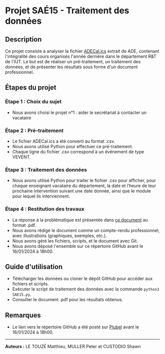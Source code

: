 # Projet SAÉ15 - Traitement des données

## Description

Ce projet consiste à analyser le fichier [ADECal.ics](https://github.com/Skallr2/SAE15-Projet/blob/master/ADECal.ics) extrait de ADE, contenant l'intégralité des cours organisés l'année dernière dans le département R&T de l'IUT. Le but est de réaliser un pré-traitement, un traitement des données, et de présenter les résultats sous forme d'un document professionnel.

## Étapes du projet

### Étape 1 : Choix du sujet

- Nous avons choisi le projet n°1 : aider le secrétariat à contacter un vacataire

### Étape 2 : Pré-traitement

- Le fichier ADECal.ics a été converti au format .csv.
- Nous avons utilisé Python pour effectuer ce pré-traitement.
- Chaque ligne du fichier .csv correspond à un événement de type VEVENT.

### Étape 3 : Traitement des données

- Nous avons utilisé Python pour traiter le fichier .csv pour afficher, pour chaque enseignant vacataire du département, la date et l’heure de leur prochaine intervention suivant une date donnée, ainsi que le module pour lequel ils interviennent.

### Étape 4 : Restitution des travaux

- La réponse à la problématique est présentée dans [ce document](lien) au format .pdf.
- Nous avons rédigé le document comme un compte-rendu professionnel, avec illustrations (graphiques, exemples, etc.).
- Nous avons géré les fichiers, scripts, et le document avec Git.
- Nous avons déposé l'ensemble sur ce répertoire GitHub avant le 16/01/2024 à 18h00.

## Guide d'utilisation

- Télécharger les données ou cloner le dépôt GitHub pour accéder aux fichiers et scripts.
- Exécuter le script de traitement des données avec la commande `python3 SAE15.py`.
- Consulter le document .pdf pour les résultats obtenus.

## Remarques

- Le lien vers le répertoire GitHub a été posté sur [Plubel](https://plubel-prod.u-bourgogne.fr) avant le 16/01/2024 à 18h00.

---

**Auteurs :**
LE TOUZÉ Matthieu, MULLER Peter et CUSTODIO Shawn
